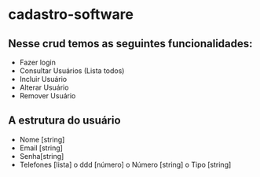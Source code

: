 # cadastro-software 
## Nesse crud temos as seguintes funcionalidades: 
-  Fazer login 
- Consultar Usuários (Lista todos) 
-  Incluir Usuário 
-  Alterar Usuário 
-  Remover Usuário

## A estrutura do usuário 

-  Nome [string] 
-  Email [string] 
-  Senha[string] 
-  Telefones [lista] o ddd [número] o Número [string] o Tipo [string] 

